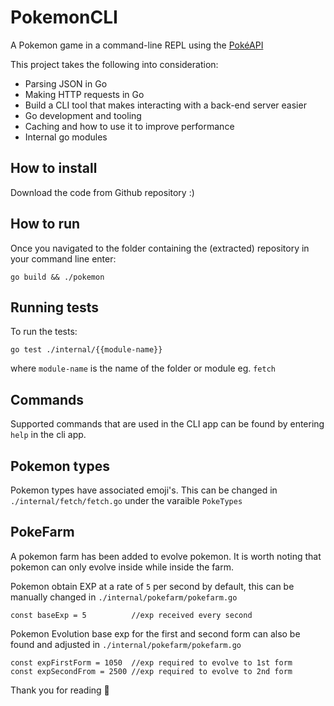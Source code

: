 # PokemonCLI

A Pokemon game in a command-line REPL using the [PokéAPI](https://pokeapi.co)

This project takes the following into consideration:

-   Parsing JSON in Go
-   Making HTTP requests in Go
-   Build a CLI tool that makes interacting with a back-end server easier
-   Go development and tooling
-   Caching and how to use it to improve performance
-   Internal go modules

## How to install

Download the code from Github repository :)

## How to run

Once you navigated to the folder containing the (extracted) repository in your command line enter:

```
go build && ./pokemon
```

## Running tests

To run the tests:

```
go test ./internal/{{module-name}}
```

where `module-name` is the name of the folder or module eg. `fetch`

## Commands

Supported commands that are used in the CLI app can be found by entering `help` in the cli app.

## Pokemon types

Pokemon types have associated emoji's. This can be changed in `./internal/fetch/fetch.go` under the varaible `PokeTypes`

## PokeFarm

A pokemon farm has been added to evolve pokemon. It is worth noting that pokemon can only evolve inside while inside the farm.

Pokemon obtain EXP at a rate of `5` per second by default, this can be manually changed in `./internal/pokefarm/pokefarm.go`

```
const baseExp = 5          //exp received every second
```

Pokemon Evolution base exp for the first and second form can also be found and adjusted in `./internal/pokefarm/pokefarm.go`

```
const expFirstForm = 1050  //exp required to evolve to 1st form
const expSecondFrom = 2500 //exp required to evolve to 2nd form
```

Thank you for reading 👹
